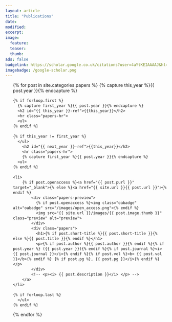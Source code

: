 ```yaml
---
layout: article
title: "Publications"
date:
modified:
excerpt:
image:
  feature:
  teaser:
  thumb:
ads: false
badgelink: https://scholar.google.co.uk/citations?user=4aYtKEIAAAAJ&hl=en
imagebadge: /google-scholar.png
---
```


<!-- {% include image-badge.html %} -->

<!-- <h2><a href="https://scholar.google.co.uk/citations?user=4aYtKEIAAAAJ&hl=en" target="_blank">Google Scholar Profile</a></h2>
 -->
<ul class="unstyled-list">

<!-- Work out peculiarities of OA badge not moving (inspect element in chrome to see the styles) -->
<!-- Add google scholar links to papers? -->

{% for post in site.categories.papers %}
    {% capture this_year %}{{ post.year }}{% endcapture %}

    {% if forloop.first %}
      {% capture first_year %}{{ post.year }}{% endcapture %}
      <h2 id="{{ this_year }}-ref">{{this_year}}</h2>
      <hr class="papers-hr">
      <ul>
    {% endif %}

    {% if this_year != first_year %}
      </ul>
        <h2 id="{{ next_year }}-ref">{{this_year}}</h2>
        <hr class="papers-hr">
        {% capture first_year %}{{ post.year }}{% endcapture %}
      <ul>
    {% endif %}

    <li>
        {% if post.openaccess %}<a href="{{ post.purl }}" target="_blank">{% else %}<a href="{{ site.url }}{{ post.url }}">{% endif %}
            <div class="papers-preview">
              {% if post.openaccess %}<img class="oabadge" alt="oabadge" src="/images/open_access.png">{% endif %}
              <img src="{{ site.url }}/images/{{ post.image.thumb }}" class="preview" alt="preview">
            </div>
            <div class="papers">
              <h1>{% if post.short-title %}{{ post.short-title }}{% else %}{{ post.title }}{% endif %}</h1>
              <p>{% if post.author %}{{ post.author }}{% endif %}{% if post.year %} ({{ post.year }}){% endif %}{% if post.journal %}<i> {{ post.journal }}</i>{% endif %}{% if post.vol %}<b> {{ post.vol }}</b>{% endif %} {% if post.pg %}, {{ post.pg }}</i>{% endif %}</p>
            </div>
            <!-- <p><i> {{ post.description }}</i> </p> -->
        </a>
    </li>

    {% if forloop.last %}
      </ul>
    {% endif %}

{% endfor %}
</ul>
